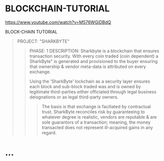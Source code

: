 # BLOCKCHAIN-TUTORIAL
https://www.youtube.com/watch?v=M576WGiDBdQ

BLOCK-CHAIN TUTORIAL
> PROJECT: "SHARKBYTE"
>> PHASE: 1
>> DESCRIPTION: Sharkbyte is a blockchain that ensures transaction security. With every coin traded (coin dependent) a SharkByte" is generated and provisioned to the buyer ensuring that ownership & vendor meta-data is attributed on every exchange.
>> 
>> Using the 'SharkByte' lockchain as a security layer ensures each block and sub-block traded was and is owned by legitimate third-parties either officiated through legal business deisgnations or as legal third-party owners.
>>>
>>> The basis is that exchange is faciliated by contractual trust. SharkByte reconciles risk by guaranteeing to whatever degree is realistic, vendors are reputable & are sole guarantors of a transaction; meaning, the money transacted does not represent ill-acquired gains in any regard. 


# ... 

